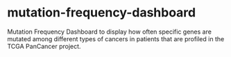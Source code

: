# mutation-frequency-dashboard
Mutation Frequency Dashboard to display how often specific genes are mutated among different types of cancers in patients that are profiled in the TCGA PanCancer project.
